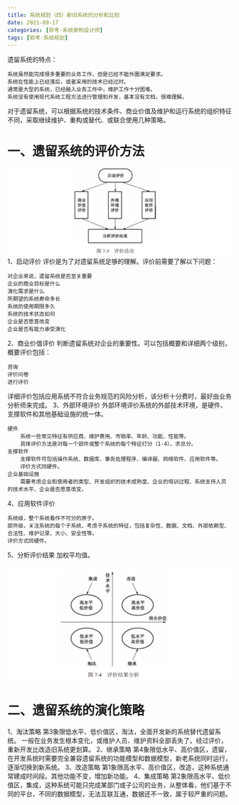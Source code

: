 ```yaml
---
title: 系统规划（四）新旧系统的分析和比较
date: 2021-09-17
categories: [软考-系统架构设计师]
tags: [软考-系统规划]
---
```


遗留系统的特点：
```
系统虽然能完成很多重要的业务工作，但是已经不能外圈满足要求。
系统在性能上已经落后，或者采用的技术已经过时。
通常是大型的系统，已经融入业务工作中，维护工作十分困难。
系统没有使用现代系统工程方法进行管理和开发，基本没有文档，很难理解。
```
对于遗留系统，可以根据系统的技术条件、商业价值及维护和运行系统的组织特征不同，采取继续维护、重构或替代、或联合使用几种策略。
# 一、遗留系统的评价方法
![](/images/ruankao/4-2.png)
1、启动评价
评价是为了对遗留系统足够的理解。评价前需要了解以下问题：
```
对企业来说，遗留系统是否至关重要
企业的商业目标是什么
演化需求是什么
所期望的系统寿命多长
系统的使用期限多久
系统的技术状态如何
企业是否愿意改变
企业是否有能力承受演化
```
2、商业价值评价
判断遗留系统对企业的重要性。可以包括概要和详细两个级别，概要评价包括：
```
咨询
评价问卷
进行评价
```
详细评价包括应用系统不符合业务规范的风险分析，该分析十分费时，最好由业务分析师来完成。
3、外部环境评价
外部环境评价系统的外部技术环境，是硬件、支撑软件和其他基础设施的统一体。
```
硬件
    系统一些常见特征有供应商、维护费用、市销率、年龄、功能、性能等。
    具体评价方法是对每一个部件或整个系统的每个特征打分（1-4），求总分。
支撑软件
    支撑软件可包括操作系统、数据库、事务处理程序、编译器、网络软件、应用软件等。
    评价方式同硬件。
企业基础设施
    需要考虑企业和使用者的类型、开发组织的技术成熟度、企业的培训过程、系统支持人员的技术水平、企业是否愿意改变。
```
4、应用软件评价
```
系统级，整个系统看作不可分的原子。
部件级，关注系统的每个子系统，考虑子系统的特征，包括复杂性、数据、文档、外部依赖型、合法性、维护记录、大小、安全性等。
评价方式同硬件。
```
5、分析评价结果
加权平均值。

![](/images/ruankao/4-3.png)
# 二、遗留系统的演化策略
1、淘汰策略
第3象限低水平、低价值区，淘汰，全面开发新的系统替代遗留系统。
一般在业务发生根本变化，或维护人员、维护资料全部丢失了。经过评价，重新开发比改造旧系统更划算。
2、继承策略
第4象限低水平、高价值区，遗留，在开发系统时需要完全兼容遗留系统的功能模型和数据模型，新老系统同时运行，逐渐切换到新系统。
3、改造策略
第1象限高水平、高价值区，改造，这种系统通常建成时间段。其他功能不变，增加新功能。
4、集成策略
第2象限高水平、低价值区，集成，这种系统可能只完成某部门或子公司的业务，从整体看，他们基于不同的平台，不同的数据模型，无法互联互通，数据还不一致，属于较严重的问题。
